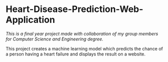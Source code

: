 # Heart-Disease-Prediction-Web-Application
*This is a final year project made with collaboration of my group members for Computer Science and Engineering degree.*

This project creates a machine learning model which predicts the chance of a person having a heart failure and displays the result on a website.
